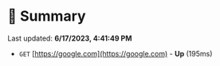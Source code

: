 # 📖 Summary
Last updated: **6/17/2023, 4:41:49 PM**

- `GET` [https://google.com](https://google.com) - **Up** (195ms)
